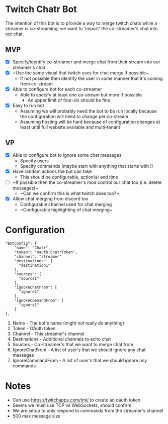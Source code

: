 # Twitch Chatr Bot

The intention of this bot is to provide a way to merge twitch chats while a streamer is co-streaming; we want to 'import' the co-streamer's chat into our chat.

## MVP

- [X] Specify/identify co-streamer and merge chat from their stream into our streamer's chat
- [X] ~Use the same visual that twitch uses for chat merge if possible~
    * If not possible then identify the user in some manner that it's coming from co-stream
- [X] Able to configure bot for each co-streamer
    * Able to specify at least one co-stream but more if possible
        * An upper limit of four-six should be fine
- [X] Easy to run bot
    * Assuming we will probably need the bot to be run locally because the configuration will need to change per co-stream
    * Assuming hosting will be hard because of configuration changes at least until full website available and multi-tenant

## VP

- [X] Able to configure bot to ignore some chat messages
    * Specify users
    * Specify commands (maybe start with anything that starts with !)
- [X] Have random actions the bot can take
    * This should be configurable, action(s) and time
- [ ] ~If possible then the co-streamer's mod control our chat too (i.e. delete messages)~
    * ~Can we confirm this is what twitch does too?~
- [X] Allow chat merging from discord too
    * Configurable channel used for chat merging
    * ~Configurable highlighting of chat merging~

# Configuration

```
"BotConfig": {
    "name": "Chatr",
    "token": "oauth:ChatrToken",
    "channel": "streamer"
    "destinations": [
      "destination1"
    ],
    "sources": [
      "source1"
    ],
    "ignoreChatFrom": [
      "ignore1"
    ],
    "ignoreCommandFrom": [
      "ignore1"
    ]
},
```

1. Name - The bot's name (might not really do anything)
2. Token - OAuth token
3. Channel - This streamer's channel
4. Destinations - Additional channels to echo chat
5. Sources - Co-streamer's that we want to merge chat from
6. IgnoreChatFrom - A list of user's that we should ignore any chat messages
7. IgnoreCommandFrom - A list of user's that we should ignore any commands

# Notes

* Can use https://twitchapps.com/tmi/ to create an oauth token
* Seems we must use TCP vs WebSockets, should confirm
* We are setup to only respond to commands from the streamer's channel
* 500 max message size
